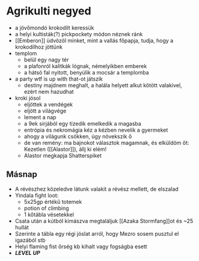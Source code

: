 # Agrikulti negyed
- a jövőmondó krokodilt keressük
- a helyi kultisták(?) pickpockety módon néznek ránk
- [[Emberon]] üdvözöl minket, mint a vallás főpapja, tudja, hogy a krokodilhoz jöttünk
- templom
  - belül egy nagy tér
  - a plafonról kalitkák lógnak, némelyikben emberek
  - a hátsó fal nyitott, benyúlik a mocsár a templomba
- a party wtf is up with that-ot játszik
  - destiny majdnem meghalt, a halála helyett alkut kötött valakivel, ezért nem hazudhat
- kroki jósol
  - eljöttek a vendégek
  - eljött a világvége
  - lement a nap
  - a 9ek sírjából egy tizedik emelkedik a magasba
  - entrópia és nekromágia kéz a kézben nevelik a gyermeket
  - ahogy a világunk csökken, úgy növekszik ő
  - de van remény: ma bajnokot választok magamnak, és elküldöm őt: Kezetlen ([[Alastor]]), állj ki elém!
  - Alastor megkapja Shatterspiket

## Másnap 
- A révészhez közeledve látunk valakit a révész mellett, de elszalad
- Yindala fight loot:
  - 5x25gp értékű totemek
  - potion of climbing
  - 1 kőtábla vésetekkel
- Csata után a kútból kimászva megtaláljuk [[Azaka Stormfang]]ot és ~25 hullát
- Szerinte a tábla egy régi jóslat arról, hogy Mezro sosem pusztul el igazából stb
- Helyi flaming fist őrség kb kihalt vagy fogságba esett
- ***LEVEL UP***